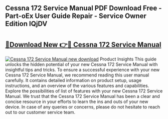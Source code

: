 ## Cessna 172 Service Manual PDF Download Free - Part-oEx User Guide Repair - Service Owner Edition IQjDV

# <h2><a href="http://bc11557.oget.top/?id=Cessna+172+Service+Manual">🔗Download New 👉🔴 Cessna 172 Service Manual</a></h2>

[![Cessna 172 Service Manual new download](https://i.imgur.com/5g1atiW.png)](http://bc11557.oget.top/?id=Cessna+172+Service+Manual)
Product Insights This guide unlocks the hidden potential of your new Cessna 172 Service Manual with insightful tips and tricks. To ensure a successful experience with your new Cessna 172 Service Manual, we recommend reading this user manual carefully. It contains detailed information on product setup, usage instructions, and an overview of the various features and capabilities. Explore the possibilities of list of features with your new Cessna 172 Service Manual. We trust that the Cessna 172 Service Manual has been a clear and concise resource in your efforts to learn the ins and outs of your new device. In case of any queries or concerns, please do not hesitate to reach out to our customer service team.
